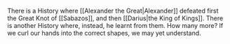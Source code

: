 There is a History where [[Alexander the Great|Alexander]] defeated first the Great Knot of [[Sabazos]], and then [[Darius|the King of Kings]]. There is another History where, instead, he learnt from them. How many more? If we curl our hands into the correct shapes, we may yet understand.